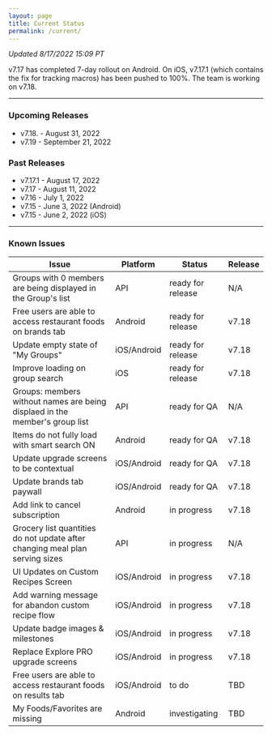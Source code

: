 ```yaml
---
layout: page
title: Current Status
permalink: /current/
---
```


_Updated 8/17/2022 15:09 PT_

v7.17 has completed 7-day rollout on Android. On iOS, v7.17.1 (which contains the fix for tracking macros) has been pushed to 100%. The team is working on v7.18.

***

### Upcoming Releases
- v7.18.  - August 31, 2022
- v7.19   - September 21, 2022
 
### Past Releases
- v7.17.1 - August 17, 2022
- v7.17   - August 11, 2022
- v7.16   - July 1, 2022
- v7.15   - June 3, 2022 (Android)
- v7.15   - June 2, 2022 (iOS)

***

### Known Issues

|Issue                          |Platform   | Status    | Release           |
| ---                           | ---       | ---       | ---               |
|Groups with 0 members are being displayed in the Group's list |API |ready for release| N/A|
|Free users are able to access restaurant foods on brands tab|Android |ready for release| v7.18|
|Update empty state of "My Groups"|iOS/Android |ready for release| v7.18|
|Improve loading on group search |iOS |ready for release| v7.18|
|Groups: members without names are being displaed in the member's group list|API|ready for QA| N/A|
|Items do not fully load with smart search ON |Android |ready for QA| v7.18|
|Update upgrade screens to be contextual |iOS/Android |ready for QA| v7.18|
|Update brands tab paywall |iOS/Android |ready for QA| v7.18|
|Add link to cancel subscription |Android |in progress| v7.18|
|Grocery list quantities do not update after changing meal plan serving sizes|API|in progress| N/A|
|UI Updates on Custom Recipes Screen |iOS/Android |in progress| v7.18|
|Add warning message for abandon custom recipe flow |iOS/Android |in progress| v7.18|
|Update badge images & milestones |iOS/Android |in progress| v7.18|
|Replace Explore PRO upgrade screens |iOS/Android |in progress| v7.18|
|Free users are able to access restaurant foods on results tab|iOS/Android |to do| TBD|
|My Foods/Favorites are missing |Android |investigating| TBD|
